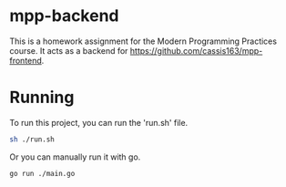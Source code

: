 # mpp-backend
This is a homework assignment for the Modern Programming Practices course. It acts as a backend for https://github.com/cassis163/mpp-frontend.

# Running
To run this project, you can run the 'run.sh' file.
```zsh
sh ./run.sh
```
Or you can manually run it with go.
```zsh
go run ./main.go
```
